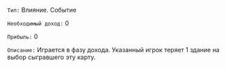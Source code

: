 `Тип:` Влияние. Событие

`Необходимый доход:` 0

`Прибыль:` 0

`Описание:` Играется в фазу дохода. Указанный игрок теряет 1 здание на выбор сыгравшего эту карту.
